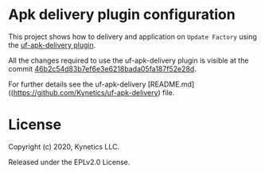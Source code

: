 # Apk delivery plugin configuration
This project shows how to delivery and application on `Update Factory` using the [uf-apk-delivery plugin](https://github.com/Kynetics/uf-apk-delivery).

All the changes required to use the uf-apk-delivery plugin is visible at the commit [46b2c54d83b7ef6e3e6218bada05fa187f52e28d](https://github.com/Kynetics/uf-apk-delivery-example/commit/46b2c54d83b7ef6e3e6218bada05fa187f52e28d).

For further details see the uf-apk-delivery [README.md]((https://github.com/Kynetics/uf-apk-delivery) file.
# License
Copyright (c) 2020, Kynetics LLC.

Released under the EPLv2.0 License.